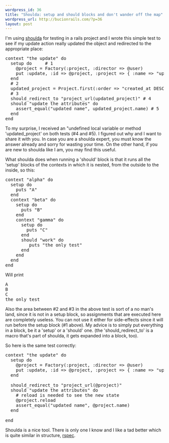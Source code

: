 ```yaml
--- 
wordpress_id: 36
title: "Shoulda: setup and should blocks and don't wander off the map"
wordpress_url: http://bucionrails.com/?p=36
layout: post
---
```

I'm using <a href="http://www.thoughtbot.com/projects/shoulda/">shoulda</a> for testing in a rails project and I wrote this simple test to see if my update action really updated the object and redirected to the appropriate place:

<pre lang="ruby">
context "the update" do
  setup do     # 1
    @project = Factory(:project, :director => @user)
    put :update, :id => @project, :project => { :name => "updated name" }
  end
  # 2    
  updated_project = Project.first(:order => "created_at DESC")
  # 3
  should_redirect_to "project_url(updated_project)" # 4
  should "update the attributes" do
    assert_equal("updated name", updated_project.name) # 5
  end  
end
</pre>

To my surprise, I received an "undefined local variable or method 'updated_project' on both tests (#4 and #5). I figured out why and I want to share it with you. In case you are a shoulda expert, you must know the answer already and sorry for wasting your time. On the other hand, if you are new to shoulda like I am, you may find this useful.

What shoulda does when running a 'should' block is that it runs all the 'setup' blocks of the contexts in which it is nested, from the outside to the inside, so this:

<pre lang="ruby">
context "alpha" do
  setup do
    puts "A"
  end
  context "beta" do
    setup do
      puts "B"
    end
    context "gamma" do
      setup do
        puts "C"
      end
      should "work" do
         puts "the only test"
      end
    end
  end
end
</pre>

Will print
<pre lang="bash">
A
B
C
the only test
</pre>

Also the area between #2 and #3 in the above test is sort of a no man's land, since it is not in a setup block, so assignments that are executed here are completely useless. You can not use it either for side-effects since it will run before the setup block (#1 above). My advice is to simply put everything in a block, be it a 'setup' or a 'should' one. (the 'should_redirect_to' is a macro that's part of shoulda, it gets expanded into a block, too).

So here is the same test correctly:

<pre lang="ruby">
context "the update" do
  setup do
    @project = Factory(:project, :director => @user)
    put :update, :id => @project, :project => { :name => "updated name" }
  end
  
  should_redirect_to "project_url(@project)" 
  should "update the attributes" do
    # reload is needed to see the new state
    @project.reload
    assert_equal("updated name", @project.name)
  end
  
end
</pre>

Shoulda is a nice tool. There is only one I know and I like a tad better which is quite similar in structure, <a href="http://rspec.info/documentation/">rspec</a>.
